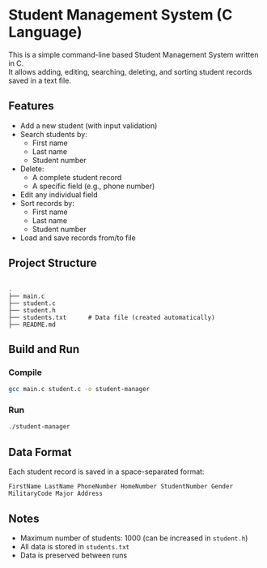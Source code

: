 # Student Management System (C Language)

This is a simple command-line based Student Management System written in C.  
It allows adding, editing, searching, deleting, and sorting student records saved in a text file.

## Features

- Add a new student (with input validation)
- Search students by:
  - First name
  - Last name
  - Student number
- Delete:
  - A complete student record
  - A specific field (e.g., phone number)
- Edit any individual field
- Sort records by:
  - First name
  - Last name
  - Student number
- Load and save records from/to file

## Project Structure

```

.
├── main.c
├── student.c
├── student.h
├── students.txt      # Data file (created automatically)
├── README.md

````

## Build and Run

### Compile

```bash
gcc main.c student.c -o student-manager
````

### Run

```bash
./student-manager
```

## Data Format

Each student record is saved in a space-separated format:

```
FirstName LastName PhoneNumber HomeNumber StudentNumber Gender MilitaryCode Major Address
```

## Notes

* Maximum number of students: 1000 (can be increased in `student.h`)
* All data is stored in `students.txt`
* Data is preserved between runs

```


